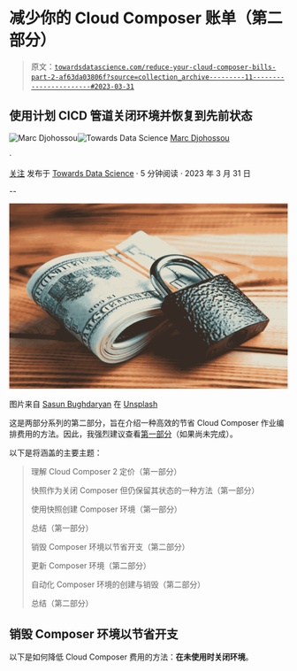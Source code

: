 # 减少你的 Cloud Composer 账单（第二部分）

> 原文：[`towardsdatascience.com/reduce-your-cloud-composer-bills-part-2-af63da03806f?source=collection_archive---------11-----------------------#2023-03-31`](https://towardsdatascience.com/reduce-your-cloud-composer-bills-part-2-af63da03806f?source=collection_archive---------11-----------------------#2023-03-31)

## 使用计划 CICD 管道关闭环境并恢复到先前状态

[](https://marcgeremie.medium.com/?source=post_page-----af63da03806f--------------------------------)![Marc Djohossou](https://marcgeremie.medium.com/?source=post_page-----af63da03806f--------------------------------)[](https://towardsdatascience.com/?source=post_page-----af63da03806f--------------------------------)![Towards Data Science](https://towardsdatascience.com/?source=post_page-----af63da03806f--------------------------------) [Marc Djohossou](https://marcgeremie.medium.com/?source=post_page-----af63da03806f--------------------------------)

·

[关注](https://medium.com/m/signin?actionUrl=https%3A%2F%2Fmedium.com%2F_%2Fsubscribe%2Fuser%2Fd99fd7fe99ef&operation=register&redirect=https%3A%2F%2Ftowardsdatascience.com%2Freduce-your-cloud-composer-bills-part-2-af63da03806f&user=Marc+Djohossou&userId=d99fd7fe99ef&source=post_page-d99fd7fe99ef----af63da03806f---------------------post_header-----------) 发布于 [Towards Data Science](https://towardsdatascience.com/?source=post_page-----af63da03806f--------------------------------) · 5 分钟阅读 · 2023 年 3 月 31 日[](https://medium.com/m/signin?actionUrl=https%3A%2F%2Fmedium.com%2F_%2Fvote%2Ftowards-data-science%2Faf63da03806f&operation=register&redirect=https%3A%2F%2Ftowardsdatascience.com%2Freduce-your-cloud-composer-bills-part-2-af63da03806f&user=Marc+Djohossou&userId=d99fd7fe99ef&source=-----af63da03806f---------------------clap_footer-----------)

--

[](https://medium.com/m/signin?actionUrl=https%3A%2F%2Fmedium.com%2F_%2Fbookmark%2Fp%2Faf63da03806f&operation=register&redirect=https%3A%2F%2Ftowardsdatascience.com%2Freduce-your-cloud-composer-bills-part-2-af63da03806f&source=-----af63da03806f---------------------bookmark_footer-----------)![](img/5916b0798af7eae9eb8a1b97188a2840.png)

图片来自 [Sasun Bughdaryan](https://unsplash.com/@sasun1990?utm_source=medium&utm_medium=referral) 在 [Unsplash](https://unsplash.com/?utm_source=medium&utm_medium=referral)

这是两部分系列的第二部分，旨在介绍一种高效的节省 Cloud Composer 作业编排费用的方法。因此，我强烈建议查看[第一部分](https://medium.com/towards-data-science/reduce-your-cloud-composer-bills-f03e112df689)（如果尚未完成）。

以下是将涵盖的主要主题：

> 理解 Cloud Composer 2 定价（第一部分）
> 
> 快照作为关闭 Composer 但仍保留其状态的一种方法（第一部分）
> 
> 使用快照创建 Composer 环境（第一部分）
> 
> 总结（第一部分）
> 
> 销毁 Composer 环境以节省开支（第二部分）
> 
> 更新 Composer 环境（第二部分）
> 
> 自动化 Composer 环境的创建与销毁（第二部分）
> 
> 总结（第二部分）

## 销毁 Composer 环境以节省开支

以下是如何降低 Cloud Composer 费用的方法：**在未使用时关闭环境**。
